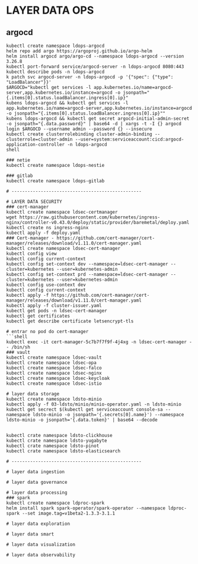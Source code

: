 

# LAYER DATA OPS
## argocd
```shell
kubectl create namespace ldops-argocd
helm repo add argo https://argoproj.github.io/argo-helm
helm install argocd argo/argo-cd --namespace ldops-argocd --version 3.26.8
kubectl port-forward service/argocd-server -n ldops-argocd 8080:443
kubectl describe pods -n ldops-argocd
k patch svc argocd-server -n ldops-argocd -p '{"spec": {"type": "LoadBalancer"}}'
$ARGOCD="kubectl get services -l app.kubernetes.io/name=argocd-server,app.kubernetes.io/instance=argocd -o jsonpath="{.items[0].status.loadBalancer.ingress[0].ip}"
kubens ldops-argocd && kubectl get services -l app.kubernetes.io/name=argocd-server,app.kubernetes.io/instance=argocd -o jsonpath="{.items[0].status.loadBalancer.ingress[0].ip}""
kubens ldops-argocd && kubectl get secret argocd-initial-admin-secret -o jsonpath="{.data.password}" | base64 -d | xargs -t -I {} argocd login $ARGOCD --username admin --password {} --insecure
kubectl create clusterrolebinding cluster-admin-binding --clusterrole=cluster-admin --user=system:serviceaccount:cicd:argocd-application-controller -n ldops-argocd
shell

### netie
kubectl create namespace ldops-nestie

### gitlab
kubectl create namespace ldops-gitlab

# -------------------------------------------------

# LAYER DATA SECURITY
### cert-manager
kubectl create namespace ldsec-certmanager
wget https://raw.githubusercontent.com/kubernetes/ingress-nginx/controller-v0.43.0/deploy/static/provider/baremetal/deploy.yaml
kubectl create ns ingress-nginx
kubectl apply -f deploy.yaml
### Cert-manager - https://github.com/cert-manager/cert-manager/releases/download/v1.11.0/cert-manager.yaml
kubectl create namespace ldsec-cert-manager
kubectl config view
kubectl config current-context
kubectl config set-context dev --namespace=ldsec-cert-manager --cluster=kubernetes --user=kubernetes-admin
kubectl config set-context prd --namespace=ldsec-cert-manager --cluster=kubernetes --user=kubernetes-admin
kubectl config use-context dev
kubectl config current-context
kubectl apply -f https://github.com/cert-manager/cert-manager/releases/download/v1.11.0/cert-manager.yaml
kubectl apply -f cluster-issuer.yaml
kubectl get pods -n ldsec-cert-manager
kubectl get certificates
kubectl get describe certificate letsencrypt-tls

# entrar no pod do cert-manager
```shell
kubectl exec -it cert-manager-5c7b7f7f9f-4j4xg -n ldsec-cert-manager -- /bin/sh
### vault
kubectl create namespace ldsec-vault
kubectl create namespace ldsec-opa
kubectl create namespace ldsec-falco
kubectl create namespace ldsec-nginx
kubectl create namespace ldsec-keycloak
kubectl create namespace ldsec-istio

# layer data storage 
kubectl create namespace ldsto-minio
kubectl apply -f 03-ldsto/minio/minio-operator.yaml -n ldsto-minio
kubectl get secrect $(kubectl get serviceaccount console-sa --namespace ldsto-minio -o jsonpath='{.secrets[0].name}') --namespace ldsto-minio -o jsonpath='{.data.token}' | base64 --decode


kubectl crate namespace ldsto-clickhouse
kubectl crate namespace ldsto-yugabyte
kubectl crate namespace ldsto-pinot
kubectl crate namespace ldsto-elasticsearch

# -------------------------------------------------

# layer data ingestion

# layer data governance

# layer data processing
### spark
kubectl create namespace ldproc-spark
helm install spark spark-operator/spark-operator --namespace ldproc-spark --set image.tag=v1beta2-1.3.3-3.1.1

# layer data exploration

# layer data smart

# layer data visualization

# layer data observability



